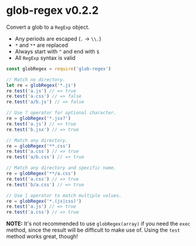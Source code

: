 
# glob-regex v0.2.2

Convert a glob to a `RegExp` object.

- Any periods are escaped (`.` -> `\\.`)
- `*` and `**` are replaced
- Always start with `^` and end with `$`
- All `RegExp` syntax is valid

```js
const globRegex = require('glob-regex')

// Match no directory.
let re = globRegex('*.js')
re.test('a.js') // => true
re.test('a.css') // => false
re.test('a/b.js') // => false

// Use ? operator for optional character.
re = globRegex('*.jsx?')
re.test('a.js') // => true
re.test('b.jsx') // => true

// Match any directory.
re = globRegex('**.css')
re.test('a.css') // => true
re.test('a/b.css') // => true

// Match any directory and specific name.
re = globRegex('**/a.css')
re.test('a.css') // => true
re.test('b/a.css') // => true

// Use | operator to match multiple values.
re = globRegex('*.(js|css)')
re.test('a.js') // => true
re.test('a.css') // => true
```

**NOTE:** It's not recommended to use `globRegex(array)` if you need
the `exec` method, since the result will be difficult to make use of.
Using the `test` method works great, though!

